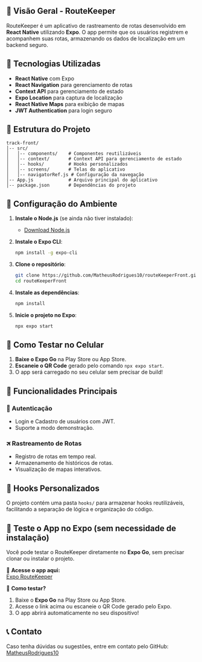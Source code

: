 ## 📌 Visão Geral - RouteKeeper
RouteKeeper é um aplicativo de rastreamento de rotas desenvolvido em **React Native** utilizando **Expo**. O app permite que os usuários registrem e acompanhem suas rotas, armazenando os dados de localização em um backend seguro.

## 🚀 Tecnologias Utilizadas
- **React Native** com Expo
- **React Navigation** para gerenciamento de rotas
- **Context API** para gerenciamento de estado
- **Expo Location** para captura de localização
- **React Native Maps** para exibição de mapas
- **JWT Authentication** para login seguro

## 💂️ Estrutura do Projeto
```
track-front/
│-- src/
│   │-- components/    # Componentes reutilizáveis
│   │-- context/       # Context API para gerenciamento de estado
│   │-- hooks/         # Hooks personalizados
│   │-- screens/       # Telas do aplicativo
│   │-- navigatorRef.js # Configuração da navegação
│-- App.js             # Arquivo principal do aplicativo
│-- package.json       # Dependências do projeto
```

## 🔧 Configuração do Ambiente
1. **Instale o Node.js** (se ainda não tiver instalado):
   - [Download Node.js](https://nodejs.org/)

2. **Instale o Expo CLI**:
   ```sh
   npm install -g expo-cli
   ```

3. **Clone o repositório**:
   ```sh
   git clone https://github.com/MatheusRodrigues10/routeKeeperFront.git
   cd routeKeeperFront
   ```

4. **Instale as dependências**:
   ```sh
   npm install
   ```

5. **Inicie o projeto no Expo**:
   ```sh
   npx expo start
   ```

## 📱 Como Testar no Celular
1. **Baixe o Expo Go** na Play Store ou App Store.
2. **Escaneie o QR Code** gerado pelo comando `npx expo start`.
3. O app será carregado no seu celular sem precisar de build!

## 📌 Funcionalidades Principais
### 🔑 Autenticação
- Login e Cadastro de usuários com JWT.
- Suporte a modo demonstração.

### 🛪️ Rastreamento de Rotas
- Registro de rotas em tempo real.
- Armazenamento de históricos de rotas.
- Visualização de mapas interativos.

## 📌 Hooks Personalizados
O projeto contém uma pasta `hooks/` para armazenar hooks reutilizáveis, facilitando a separação de lógica e organização do código.

## 🔗 Teste o App no Expo (sem necessidade de instalação)
Você pode testar o RouteKeeper diretamente no **Expo Go**, sem precisar clonar ou instalar o projeto.

🔗 **Acesse o app aqui:**  
[Expo RouteKeeper](https://expo.dev/accounts/matheusunkamed/projects/track-front)

📲 **Como testar?**  
1. Baixe o **Expo Go** na Play Store ou App Store.  
2. Acesse o link acima ou escaneie o QR Code gerado pelo Expo.  
3. O app abrirá automaticamente no seu dispositivo!  

## 📞 Contato
Caso tenha dúvidas ou sugestões, entre em contato pelo GitHub:
[MatheusRodrigues10](https://github.com/MatheusRodrigues10)

